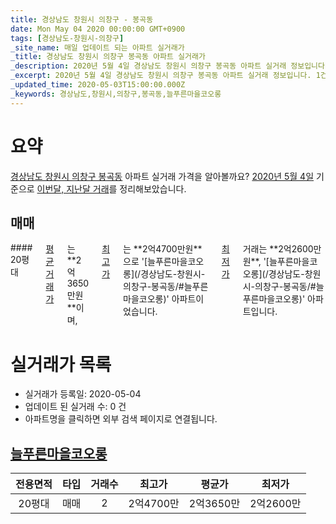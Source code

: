 ```yaml
---
title: 경상남도 창원시 의창구 - 봉곡동
date: Mon May 04 2020 00:00:00 GMT+0900
tags: [경상남도-창원시-의창구]
_site_name: 매일 업데이트 되는 아파트 실거래가
_title: 경상남도 창원시 의창구 봉곡동 아파트 실거래가
_description: 2020년 5월 4일 경상남도 창원시 의창구 봉곡동 아파트 실거래 정보입니다. 1건 아파트 정보가 있습니다.
_excerpt: 2020년 5월 4일 경상남도 창원시 의창구 봉곡동 아파트 실거래 정보입니다. 1건 아파트 정보가 있습니다.
_updated_time: 2020-05-03T15:00:00.000Z
_keywords: 경상남도,창원시,의창구,봉곡동,늘푸른마을코오롱
---
```





# 요약
<ins>경상남도 창원시 의창구 봉곡동</ins> 아파트 실거래 가격을 알아볼까요? <ins>2020년 5월 4일</ins> 기준으로 <ins>이번달, 지난달 거래</ins>를 정리해보았습니다.

## 매매
<div class="container">
<div class="twelve columns" markdown="1">
#### 20평대
<ins>평균 거래가</ins>는 **2억3650만원**이며, <ins>최고가</ins>는 **2억4700만원**으로 '[늘푸른마을코오롱](/경상남도-창원시-의창구-봉곡동/#늘푸른마을코오롱)' 아파트이었습니다. <ins>최저가</ins> 거래는 **2억2600만원**, '[늘푸른마을코오롱](/경상남도-창원시-의창구-봉곡동/#늘푸른마을코오롱)' 아파트입니다.
</div>
</div>



# 실거래가 목록
- 실거래가 등록일: 2020-05-04
- 업데이트 된 실거래 수: 0 건
- 아파트명을 클릭하면 외부 검색 페이지로 연결됩니다.

## [늘푸른마을코오롱](#늘푸른마을코오롱)

|전용면적|타입|거래수|최고가|평균가|최저가|
|:---:|:---:|:---:|:---:|:---:|:---:|
|20평대|<span class="deal-type-1">매매</span>|2|2억4700만|2억3650만|2억2600만|

<br/>



